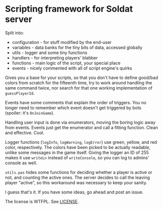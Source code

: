 # Scripting framework for Soldat server

Split into:

* configuration - for stuff modified by the end-user
* variables - data banks for the tiny bits of data, accessed globally
* utils - logger and some tiny functions
* handlers - for interpreting players' blabber
* functions - main logic of the script, your special place
* events - nicely commented with all of script engine's quirks

Gives you a base for your scripts, so that you don't have to define good/bad colors from scratch for the fifteenth time, try to work around handling the same command twice, nor search for that one working implementation of `guessPlayerId`.

Events have some comments that explain the order of triggers. You no longer need to remember which event doesn't get triggered by bots (spoiler: it's `OnJoinGame`).

Handling user input is done via enumerators, moving the boring logic away from events. Events just get the enumerator and call a fitting function. Clean and effective. Cool.

Logger functions (`logInfo`, `logWarning`, `logError`) use green, yellow, and red color, respectively. The colors have been picked to be actually readable, unlike some messages in the game itself. Giving the logger an ID of 255 makes it use `writeLn` instead of `writeConsole`, so you can log to admins' console as well.

`utils.pas` hides some functions for deciding whether a player is active or not, and counting the active ones. The server decides to call the leaving player "active", so this workaround was necessary to keep your sanity.

I guess that's it. If you have some ideas, go ahead and post an issue.

The license is WTFPL. See [LICENSE](https://github.com/tehoko/soldat-scripting-framework/blob/master/LICENSE).
